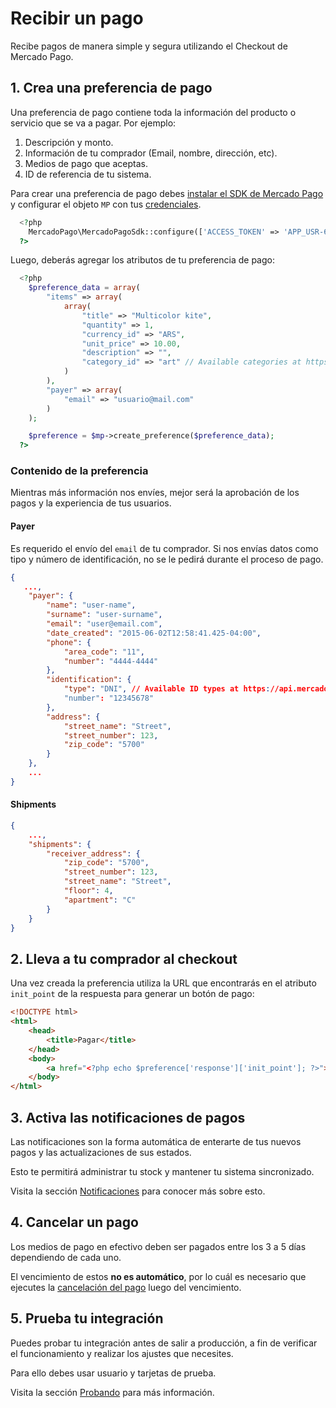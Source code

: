 # Recibir un pago

Recibe pagos de manera simple y segura utilizando el Checkout de Mercado Pago.


## 1. Crea una preferencia de pago

Una preferencia de pago contiene toda la información del producto o servicio que se va a pagar. Por ejemplo:

1. Descripción y monto.
2. Información de tu comprador (Email, nombre, dirección, etc).
3. Medios de pago que aceptas.
4. ID de referencia de tu sistema.

Para crear una preferencia de pago debes [instalar el SDK de Mercado Pago](https://github.com/mercadopago) y configurar el objeto `MP` con tus [credenciales](https://www.mercadopago.com/mla/account/credentials?type=basic).

```php
  <?php 
    MercadoPago\MercadoPagoSdk::configure(['ACCESS_TOKEN' => 'APP_USR-6295877106812064-042916-5ab7e29152843f61b4c218a551227728__LC_LB__-202809963']);
  ?>
```

Luego, deberás agregar los atributos de tu preferencia de pago:

```php
  <?php
    $preference_data = array(
    	"items" => array(
    		array(
    			"title" => "Multicolor kite",
    			"quantity" => 1,
    			"currency_id" => "ARS",
    			"unit_price" => 10.00,
    			"description" => "",
    			"category_id" => "art" // Available categories at https://api.mercadopago.com/item_categories
    		)
    	),
    	"payer" => array(
    		"email" => "usuario@mail.com"
    	)
    );

    $preference = $mp->create_preference($preference_data);
  ?>
```

### Contenido de la preferencia

Mientras más información nos envíes, mejor será la aprobación de los pagos y la experiencia de tus usuarios.

#### Payer

Es requerido el envío del `email` de tu comprador. Si nos envías datos como tipo y número de identificación, no se le pedirá durante el proceso de pago.

```json
{
   ...,
	"payer": {
		"name": "user-name",
		"surname": "user-surname",
		"email": "user@email.com",
		"date_created": "2015-06-02T12:58:41.425-04:00",
		"phone": {
			"area_code": "11",
			"number": "4444-4444"
		},
		"identification": {
			"type": "DNI", // Available ID types at https://api.mercadopago.com/v1/identification_types
			"number": "12345678"
		},
		"address": {
			"street_name": "Street",
			"street_number": 123,
			"zip_code": "5700"
		} 
	},
	...
}
```

#### Shipments

```json
{
	...,
	"shipments": {
		"receiver_address": {
			"zip_code": "5700",
			"street_number": 123,
			"street_name": "Street",
			"floor": 4,
			"apartment": "C"
		}
	}
}
```

## 2. Lleva a tu comprador al checkout

Una vez creada la preferencia utiliza la URL que encontrarás en el atributo `init_point` de la respuesta para generar un botón de pago:

```html
<!DOCTYPE html>
<html>
	<head>
		<title>Pagar</title>
	</head>
	<body>
		<a href="<?php echo $preference['response']['init_point']; ?>">Pay</a>
	</body>
</html>
```

## 3. Activa las notificaciones de pagos

Las notificaciones son la forma automática de enterarte de tus nuevos pagos y las actualizaciones de sus estados.

Esto te permitirá administrar tu stock y mantener tu sistema sincronizado.

Visita la sección [Notificaciones](#) para conocer más sobre esto.

## 4. Cancelar un pago

Los medios de pago en efectivo deben ser pagados entre los 3 a 5 días dependiendo de cada uno.

El vencimiento de estos **no es automático**, por lo cuál es necesario que ejecutes la [cancelación del pago](../account/refunds-and-cancellations.es.md) luego del vencimiento.


## 5. Prueba tu integración

Puedes probar tu integración antes de salir a producción, a fin de verificar el funcionamiento y realizar los ajustes que necesites.

Para ello debes usar usuario y tarjetas de prueba.

Visita la sección [Probando](./testing.es.md) para más información.

